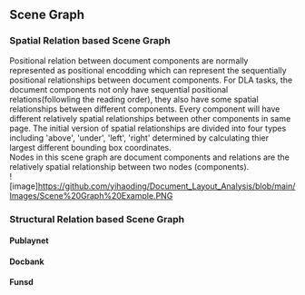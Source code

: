 ## Scene Graph  
### Spatial Relation based Scene Graph  
Positional relation between document components are normally represented as positional encodding which can represent the sequentially positional relationships between document components. For DLA tasks, the document components not only have sequential positional relations(followling the reading order), they also have some spatial relationships between different components. Every component will have different relatively spatial relationships between other components in same page. The initial version of spatial relationships are divided into four types including 'above', 'under', 'left', 'right' determined by calculating thier largest different bounding box coordinates.  
Nodes in this scene graph are document components and relations are the relatively spatial relationship between two nodes (components).  
![image]https://github.com/yihaoding/Document_Layout_Analysis/blob/main/Images/Scene%20Graph%20Example.PNG
### Structural Relation based Scene Graph  

#### Publaynet  
#### Docbank  
#### Funsd

